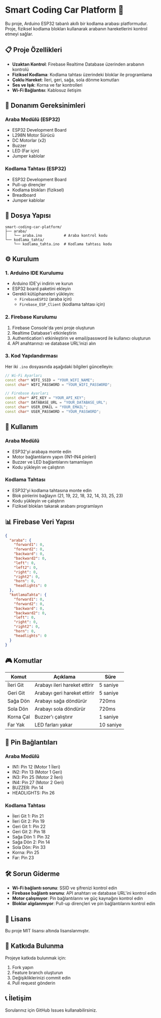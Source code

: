 # Smart Coding Car Platform 🚗

Bu proje, Arduino ESP32 tabanlı akıllı bir kodlama arabası platformudur. Proje, fiziksel kodlama blokları kullanarak arabanın hareketlerini kontrol etmeyi sağlar.

## 📋 Proje Özellikleri

- **Uzaktan Kontrol**: Firebase Realtime Database üzerinden arabanın kontrolü
- **Fiziksel Kodlama**: Kodlama tahtası üzerindeki bloklar ile programlama
- **Çoklu Hareket**: İleri, geri, sağa, sola dönme komutları
- **Ses ve Işık**: Korna ve far kontrolleri
- **Wi-Fi Bağlantısı**: Kablosuz iletişim

## 🔧 Donanım Gereksinimleri

### Araba Modülü (ESP32)
- ESP32 Development Board
- L298N Motor Sürücü
- DC Motorlar (x2)
- Buzzer
- LED (Far için)
- Jumper kablolar

### Kodlama Tahtası (ESP32)
- ESP32 Development Board
- Pull-up dirençler
- Kodlama blokları (fiziksel)
- Breadboard
- Jumper kablolar

## 📁 Dosya Yapısı

```
smart-coding-car-platform/
├── araba/
│   └── araba.ino          # Araba kontrol kodu
└── kodlama_tahta/
    └── kodlama_tahta.ino  # Kodlama tahtası kodu
```

## ⚙️ Kurulum

### 1. Arduino IDE Kurulumu
- Arduino IDE'yi indirin ve kurun
- ESP32 board paketini ekleyin
- Gerekli kütüphaneleri yükleyin:
  - `FirebaseESP32` (araba için)
  - `Firebase_ESP_Client` (kodlama tahtası için)

### 2. Firebase Kurulumu
1. Firebase Console'da yeni proje oluşturun
2. Realtime Database'i etkinleştirin
3. Authentication'ı etkinleştirin ve email/password ile kullanıcı oluşturun
4. API anahtarınızı ve database URL'inizi alın

### 3. Kod Yapılandırması
Her iki `.ino` dosyasında aşağıdaki bilgileri güncelleyin:
```cpp
// Wi-Fi Ayarları
const char* WIFI_SSID = "YOUR_WIFI_NAME";
const char* WIFI_PASSWORD = "YOUR_WIFI_PASSWORD";

// Firebase Ayarları
const char* API_KEY = "YOUR_API_KEY";
const char* DATABASE_URL = "YOUR_DATABASE_URL";
const char* USER_EMAIL = "YOUR_EMAIL";
const char* USER_PASSWORD = "YOUR_PASSWORD";
```

## 🚀 Kullanım

### Araba Modülü
- ESP32'yi arabaya monte edin
- Motor bağlantılarını yapın (IN1-IN4 pinleri)
- Buzzer ve LED bağlantılarını tamamlayın
- Kodu yükleyin ve çalıştırın

### Kodlama Tahtası
- ESP32'yi kodlama tahtasına monte edin
- Blok pinlerini bağlayın (21, 19, 22, 18, 32, 14, 33, 25, 23)
- Kodu yükleyin ve çalıştırın
- Fiziksel blokları takarak arabanı programlayın

## 📊 Firebase Veri Yapısı

```json
{
  "araba": {
    "forward1": 0,
    "forward2": 0,
    "backward": 0,
    "backward2": 0,
    "left": 0,
    "left2": 0,
    "right": 0,
    "right2": 0,
    "horn": 0,
    "headlights": 0
  },
  "kotlamaTahta": {
    "forward1": 0,
    "forward2": 0,
    "backward": 0,
    "backward2": 0,
    "left": 0,
    "right": 0,
    "right2": 0,
    "horn": 0,
    "headlights": 0
  }
}
```

## 🎮 Komutlar

| Komut | Açıklama | Süre |
|-------|----------|------|
| İleri Git | Arabayı ileri hareket ettirir | 5 saniye |
| Geri Git | Arabayı geri hareket ettirir | 5 saniye |
| Sağa Dön | Arabayı sağa döndürür | 720ms |
| Sola Dön | Arabayı sola döndürür | 720ms |
| Korna Çal | Buzzer'ı çalıştırır | 1 saniye |
| Far Yak | LED farları yakar | 10 saniye |

## 🔌 Pin Bağlantıları

### Araba Modülü
- IN1: Pin 12 (Motor 1 İleri)
- IN2: Pin 13 (Motor 1 Geri)
- IN3: Pin 25 (Motor 2 İleri)
- IN4: Pin 27 (Motor 2 Geri)
- BUZZER: Pin 14
- HEADLIGHTS: Pin 26

### Kodlama Tahtası
- İleri Git 1: Pin 21
- İleri Git 2: Pin 19
- Geri Git 1: Pin 22
- Geri Git 2: Pin 18
- Sağa Dön 1: Pin 32
- Sağa Dön 2: Pin 14
- Sola Dön: Pin 33
- Korna: Pin 25
- Far: Pin 23

## 🛠️ Sorun Giderme

- **Wi-Fi bağlantı sorunu**: SSID ve şifrenizi kontrol edin
- **Firebase bağlantı sorunu**: API anahtarı ve database URL'ini kontrol edin
- **Motor çalışmıyor**: Pin bağlantılarını ve güç kaynağını kontrol edin
- **Bloklar algılanmıyor**: Pull-up dirençleri ve pin bağlantılarını kontrol edin

## 📝 Lisans

Bu proje MIT lisansı altında lisanslanmıştır.

## 👥 Katkıda Bulunma

Projeye katkıda bulunmak için:
1. Fork yapın
2. Feature branch oluşturun
3. Değişikliklerinizi commit edin
4. Pull request gönderin

## 📞 İletişim

Sorularınız için GitHub Issues kullanabilirsiniz.